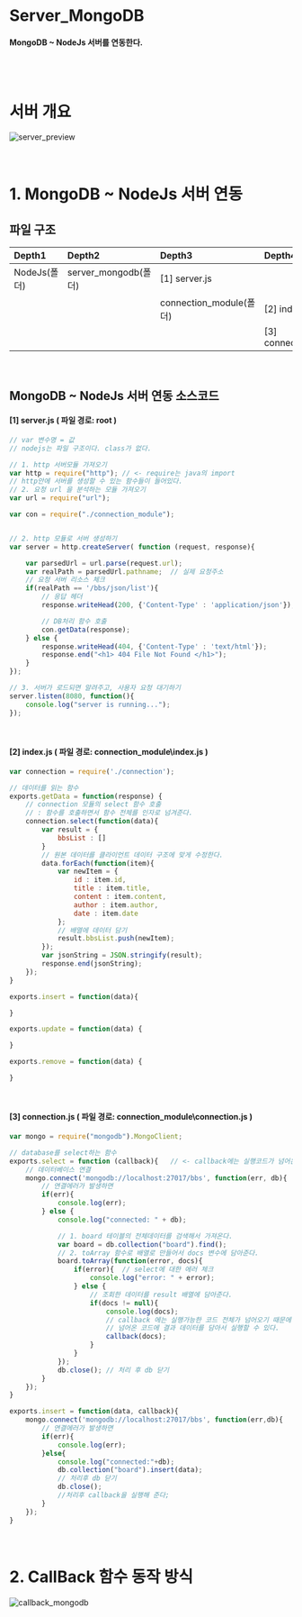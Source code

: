# Server_MongoDB
#### MongoDB ~ NodeJs 서버를 연동한다.

<br>
<br>

# 서버 개요
![server_preview](https://github.com/mdy0501/Study/blob/master/NodeJs/server_mongodb/graphics/server_preview.jpg)

<br>

# 1. MongoDB ~ NodeJs 서버 연동
## 파일 구조
| Depth1 | Depth2 | Depth3 | Depth4 |
| :---- | :---- | :---- | :---- |
| NodeJs(폴더) | server_mongodb(폴더) | [1] server.js |   |
|   |   | connection_module(폴더) | [2] index.js |
|   |   |  | [3] connection.js |

<br>

## MongoDB ~ NodeJs 서버 연동 소스코드
#### [1] server.js ( 파일 경로: root )
```JavaScript
// var 변수명 = 값
// nodejs는 파일 구조이다. class가 없다.

// 1. http 서버모듈 가져오기
var http = require("http");	// <- require는 java의 import
// http안에 서버를 생성할 수 있는 함수들이 들어있다.
// 2. 요청 url 을 분석하는 모듈 가져오기
var url = require("url");

var con = require("./connection_module");


// 2. http 모듈로 서버 생성하기
var server = http.createServer( function (request, response){

	var parsedUrl = url.parse(request.url);
	var realPath = parsedUrl.pathname;	// 실제 요청주소
	// 요청 서버 리소스 체크
	if(realPath == '/bbs/json/list'){
		// 응답 헤더
		response.writeHead(200, {'Content-Type' : 'application/json'});

		// DB처리 함수 호출
		con.getData(response);
	} else {
		response.writeHead(404, {'Content-Type' : 'text/html'});
		response.end("<h1> 404 File Not Found </h1>");
	}
});

// 3. 서버가 로드되면 알려주고, 사용자 요청 대기하기
server.listen(8080, function(){
	console.log("server is running...");
});
```

<br>

#### [2] index.js ( 파일 경로: connection_module\index.js )
```JavaScript
var connection = require('./connection');

// 데이터를 읽는 함수
exports.getData = function(response) {
	// connection 모듈의 select 함수 호출
	// : 함수를 호출하면서 함수 전체를 인자로 넘겨준다.
	connection.select(function(data){
		var result = {
			bbsList : []
		}
		// 원본 데이터를 클라이언트 데이터 구조에 맞게 수정한다.
		data.forEach(function(item){
			var newItem = {
				id : item.id,
				title : item.title,
				content : item.content,
				author : item.author,
				date : item.date
			};
			// 배열에 데이터 담기
			result.bbsList.push(newItem);
		});
		var jsonString = JSON.stringify(result);
		response.end(jsonString);
	});
}

exports.insert = function(data){

}

exports.update = function(data) {

}

exports.remove = function(data) {

}
```

<br>

#### [3] connection.js ( 파일 경로: connection_module\connection.js )
```JavaScript
var mongo = require("mongodb").MongoClient;

// database를 select하는 함수
exports.select = function (callback){	// <- callback에는 실행코드가 넘어온다.
	// 데이터베이스 연결
	mongo.connect('mongodb://localhost:27017/bbs', function(err, db){
		// 연결에러가 발생하면
		if(err){
			console.log(err);
		} else {
			console.log("connected: " + db);

			// 1. board 테이블의 전체데이터를 검색해서 가져온다.
			var board = db.collection("board").find();
			// 2. toArray 함수로 배열로 만들어서 docs 변수에 담아준다.
			board.toArray(function(error, docs){
				if(error){	// select에 대한 에러 체크
					console.log("error: " + error);
				} else {
					// 조회한 데이터를 result 배열에 담아준다.
					if(docs != null){
						console.log(docs);
						// callback 에는 실행가능한 코드 전체가 넘어오기 때문에
						// 넘어온 코드에 결과 데이터를 담아서 실행할 수 있다.
						callback(docs);
					}
				}
			});
			db.close();	// 처리 후 db 닫기
		}
	});
}

exports.insert = function(data, callback){
	mongo.connect('mongodb://localhost:27017/bbs', function(err,db){
		// 연결에러가 발생하면
		if(err){
			console.log(err);
		}else{
			console.log("connected:"+db);
			db.collection("board").insert(data);
			// 처리후 db 닫기
			db.close();
			//처리후 callback을 실행해 준다;
		}
	});
}
```

<br>

# 2. CallBack 함수 동작 방식
![callback_mongodb](https://github.com/mdy0501/Study/blob/master/NodeJs/server_mongodb/graphics/callback_mongodb.jpg)

